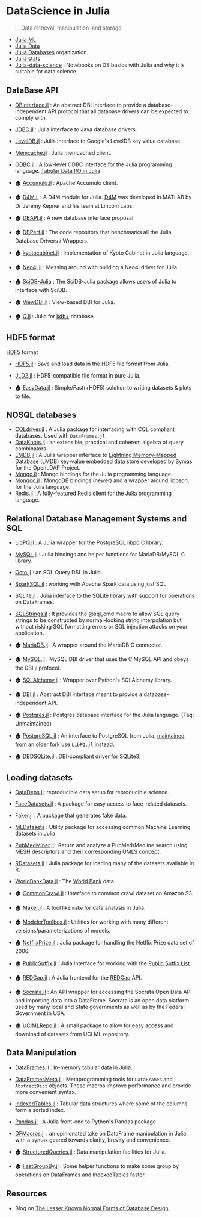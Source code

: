 # DataScience in Julia

> Data retrieval, manipulation ,and storage

- [Julia ML](https://github.com/JuliaML)
- [Julia Data](https://github.com/JuliaData)
- [Julia Databases](https://github.com/JuliaDatabases) organization.
- [Julia stats](https://github.com/JuliaStats)
- [Julia-data-science](https://github.com/tirthajyoti/Julia-data-science) : Notebooks on DS basics with Julia and why it is suitable for data science.

## DataBase API

- [DBInterface.jl](https://github.com/JuliaDatabases/DBInterface.jl) : An abstract DBI interface to provide a database-independent API protocol that all database drivers can be expected to comply with.
- [JDBC.jl](https://github.com/JuliaDatabases/JDBC.jl) : Julia interface to Java database drivers.
- [LevelDB.jl](https://github.com/jerryzhenleicai/LevelDB.jl) : Julia interface to Google's LevelDB key value database.
- [Memcache.jl](https://github.com/tanmaykm/Memcache.jl) : Julia memcached client.
- [ODBC.jl](https://github.com/quinnj/ODBC.jl) : A low-level ODBC interface for the Julia programming language. [Tabular Data I/O in Julia](http://randyzwitch.com/julia-import-data/)


- 🏚️ [Accumulo.jl](https://github.com/JuliaDB/Accumulo.jl) : Apache Accumulo client.
- 🏚️ [D4M.jl](https://github.com/achen12/D4M.jl) : A D4M module for Julia. [D4M](http://www.mit.edu/~kepner/D4M/) was developed in MATLAB by Dr Jeremy Kepner and his team at Lincoln Labs.
- 🏚️ [DBAPI.jl](https://github.com/JuliaDB/DBAPI.jl) : A new database interface proposal.
- 🏚️ [DBPerf.jl](https://github.com/JuliaDatabases/DBPerf.jl) : The code repository that benchmarks all the Julia Database Drivers / Wrappers.
- 🏚️ [kyotocabinet.jl](https://github.com/tuzzeg/kyotocabinet.jl) : Implementation of Kyoto Cabinet in Julia language.
- 🏚️ [Neo4j.jl](https://github.com/glesica/Neo4j.jl) : Messing around with building a Neo4j driver for Julia.
- 🏚️ [SciDB-Julia](https://github.com/Paradigm4/SciDB-Julia) : The SciDB-Julia package allows users of Julia to interface with SciDB.
- 🏚️ [ViewDBI.jl](https://github.com/kmsquire/ViewDBI.jl) : View-based DBI for Julia.
- 🏚️ [Q.jl](https://github.com/enlnt/Q.jl) : Julia for [kdb+](https://github.com/prologic/kdb) database.


## HDF5 format

[HDF5](https://www.hdfgroup.org/solutions/hdf5/) format

- [HDF5.jl](https://github.com/JuliaIO/HDF5.jl) : Save and load data in the HDF5 file format from Julia.
- [JLD2.jl](https://github.com/JuliaIO/JLD2.jl) : HDF5-compatible file format in pure Julia.


- 🏚️ [EasyData.jl](https://github.com/ma-laforge/EasyData.jl) : Simple/Fast(+HDF5) solution to writing datasets & plots to file.

## NOSQL databases

- [CQLdriver.jl](https://github.com/r3tex/CQLdriver.jl) : A Julia package for interfacing with CQL compliant databases. Used with `DataFrames.jl`.
- [DataKnots.jl](https://github.com/MechanicalRabbit/DataKnots.jl) : an extensible, practical and coherent algebra of query combinators.
- [LMDB.jl](https://github.com/wildart/LMDB.jl) : A Julia wrapper interface to [Lightning Memory-Mapped Database](http://symas.com/mdb/) (LMDB) key-value embedded data store developed by Symas for the OpenLDAP Project.
- [Mongo.jl](https://github.com/ScottPJones/Mongo.jl) : Mongo bindings for the Julia programming language.
- [Mongoc.jl](https://github.com/felipenoris/Mongoc.jl) : MongoDB bindings (newer) and a wrapper around libbson, for the Julia language.
- [Redis.jl](https://github.com/JuliaDatabases/Redis.jl) : A fully-featured Redis client for the Julia programming language.


## Relational Database Management Systems and SQL

- [LibPQ.jl](https://github.com/invenia/LibPQ.jl) : A Julia wrapper for the PostgreSQL libpq C library.
- [MySQL.jl](https://github.com/JuliaDatabases/MySQL.jl) : Julia bindings and helper functions for MariaDB/MySQL C library.
- [Octo.jl](https://github.com/wookay/Octo.jl) : an SQL Query DSL in Julia.
- [SparkSQL.jl](https://github.com/propelledanalytics/SparkSQL.jl) : working with Apache Spark data using just SQL.
- [SQLite.jl](https://github.com/JuliaDatabases/SQLite.jl) : Julia interface to the SQLite library with support for operations on DataFrames.
- [SQLStrings.jl](https://github.com/JuliaComputing/SQLStrings.jl) : It provides the @sql_cmd macro to allow SQL query strings to be constructed by normal-looking string interpolation but without risking SQL formatting errors or SQL injection attacks on your application.


- 🏚️ [MariaDB.jl](https://github.com/Junia18/MariaDB.jl) : A wrapper around the MariaDB C connector.
- 🏚️ [MySQL.jl](https://github.com/johnmyleswhite/MySQL.jl) : MySQL DBI driver that uses the C MySQL API and obeys the DBI.jl protocol.
- 🏚️ [SQLAlchemy.jl](https://github.com/malmaud/SQLAlchemy.jl) : Wrapper over Python's SQLAlchemy library.
- 🏚️ [DBI.jl](https://github.com/swt30/DBI.jl) : Abstract DBI interface meant to provide a database-independent API.
- 🏚️ [Postgres.jl](https://github.com/NCarson/Postgres.jl) : Postgres database interface for the Julia language. {Tag: Unmaintained}
- 🏚️ [PostgreSQL.jl](https://github.com/swt30/PostgreSQL.jl) : An interface to PostgreSQL from Julia, [maintained from an older fork](https://github.com/JuliaDatabases/PostgreSQL.jl) use `LibPQ.jl` instead.
- 🏚️ [DBDSQLite.jl](https://github.com/JuliaDatabases/DBDSQLite.jl) : DBI-compliant driver for SQLite3.

## Loading datasets

- [DataDeps.jl](https://github.com/oxinabox/DataDeps.jl): reproducible data setup for reproducible science.
- [FaceDatasets.jl](https://github.com/dfdx/FaceDatasets.jl) : A package for easy access to face-related datasets.
- [Faker.jl](https://github.com/neomatrixcode/Faker.jl) : A package that generates fake data.
- [MLDatasets](https://github.com/JuliaML/MLDatasets.jl) : Utility package for accessing common Machine Learning datasets in Julia
- [PubMedMiner.jl](https://github.com/JuliaHealth/PubMedMiner.jl) : Return and analyze a PubMed/Medline search using MESH descriptors and their corresponding UMLS concept.
- [RDatasets.jl](https://github.com/JuliaStats/RDatasets.jl) : Julia package for loading many of the datasets available in R.
- [WorldBankData.jl](https://github.com/4gh/WorldBankData.jl) : The [World Bank](https://data.worldbank.org/) data.


- 🏚️ [CommonCrawl.jl](https://github.com/tanmaykm/CommonCrawl.jl) : Interface to common crawl dataset on Amazon S3.
- 🏚️ [Maker.jl](https://github.com/tshort/Maker.jl) : A tool like `make` for data analysis in Julia.
- 🏚️ [ModelerToolbox.jl](https://github.com/spencerlyon2/ModelerToolbox.jl) : Utilities for working with many different versions/parameterizations of models.
- 🏚️ [NetflixPrize.jl](https://github.com/jiahao/NetflixPrize.jl) : Julia package for handling the Netflix Prize data set of 2006.
- 🏚️ [PublicSuffix.jl](https://github.com/tanmaykm/PublicSuffix.jl) : Julia Interface for working with the [Public Suffix List](http://publicsuffix.org/).
- 🏚️ [REDCap.jl](https://github.com/bcbi/REDCap.jl) : A Julia frontend for the [REDCap](https://en.wikipedia.org/wiki/REDCap) API.
- 🏚️ [Socrata.jl](https://github.com/drewgendreau/Socrata.jl) : An API wrapper for accessing the Socrata Open Data API and importing data into a DataFrame. Socrata is an open data platform used by many local and State governments as well as by the Federal Government in USA.
- 🏚️ [UCIMLRepo.jl](https://github.com/siddhantjain/UCIMLRepo.jl) : A small package to allow for easy access and download of datasets from UCI ML repository.

## Data Manipulation

- [DataFrames.jl](https://github.com/JuliaData/DataFrames.jl) : In-memory tabular data in Julia.
- [DataFramesMeta.jl](https://github.com/JuliaStats/DataFramesMeta.jl) : Metaprogramming tools for `DataFrame`s and `AbstractDict` objects. These macros improve performance and provide more convenient syntax.
- [IndexedTables.jl](https://github.com/JuliaData/IndexedTables.jl) : Tabular data structures where some of the columns form a sorted index.
- [Pandas.jl](https://github.com/JuliaPy/Pandas.jl) : A Julia front-end to Python's Pandas package
- [DFMacros.jl](https://github.com/jkrumbiegel/DFMacros.jl) : an opinionated take on DataFrame manipulation in Julia with a syntax geared towards clarity, brevity and convenience.


- 🏚️ [StructuredQueries.jl](https://github.com/davidagold/StructuredQueries.jl) : Data manipulation facilities for Julia.
- 🏚️ [FastGroupBy.jl](https://github.com/xiaodaigh/FastGroupBy.jl) : Some helper functions to make some group by operations on DataFrames and IndexedTables faster.

## Resources

- Blog on [The Lesser Known Normal Forms of Database Design](http://www.johnmyleswhite.com/notebook/2014/09/10/the-lesser-known-normal-forms/)
